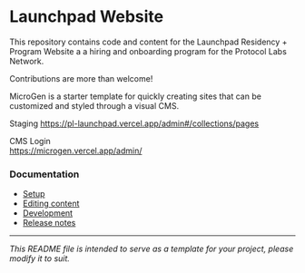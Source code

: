 # Launchpad Website

This repository contains code and content for the Launchpad Residency + Program Website a a hiring and onboarding program for the Protocol Labs Network. 

Contributions are more than welcome!



MicroGen is a starter template for quickly creating sites that can be customized and styled through a visual CMS.

Staging
https://pl-launchpad.vercel.app/admin#/collections/pages

CMS Login  
https://microgen.vercel.app/admin/

### Documentation

- [Setup](docs/SETUP.md)
- [Editing content](docs/EDITING.md)
- [Development](docs/DEVELOPMENT.md)
- [Release notes](docs/RELEASE_NOTES.md)

---
*This README file is intended to serve as a template for your project, please modify it to suit.*
